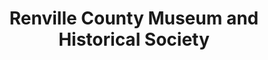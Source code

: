 ---
layout: repo
title: "Renville County Museum and Historical Society"
id: 6497
permalink: repos/6497/
---